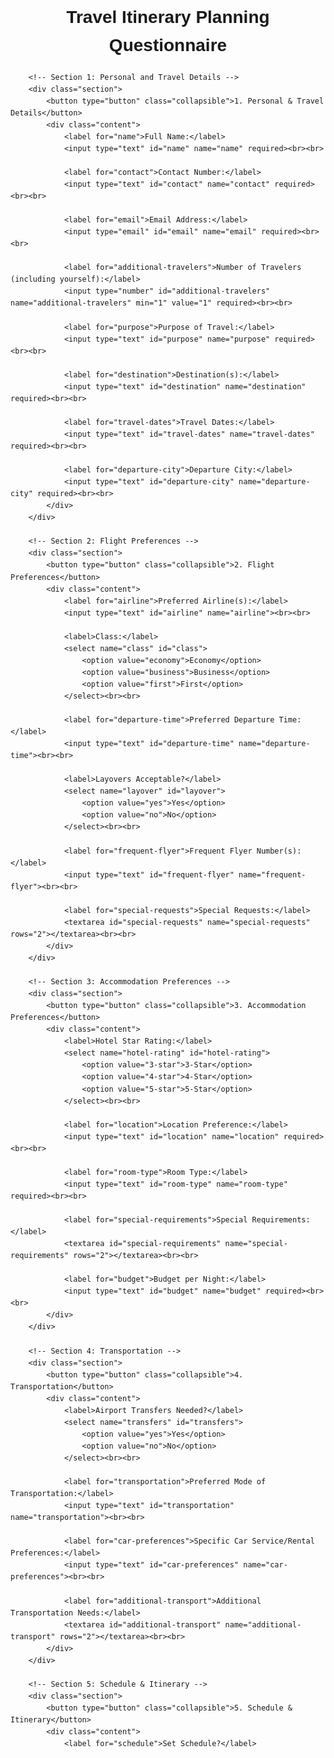 <!DOCTYPE html>
<html lang="en">
<head>
    <meta charset="UTF-8">
    <meta name="viewport" content="width=device-width, initial-scale=1.0">
    <title>Travel Itinerary Planning Questionnaire</title>
    <style>
        body {
            font-family: Arial, sans-serif;
            line-height: 1.6;
        }
        h1 {
            text-align: center;
        }
        .section {
            margin-bottom: 15px;
        }
        .collapsible {
            background-color: #f9f9f9;
            color: #333;
            cursor: pointer;
            padding: 10px;
            width: 100%;
            border: none;
            text-align: left;
            outline: none;
            font-size: 16px;
        }
        .content {
            padding: 0 18px;
            max-height: 0;
            overflow: hidden;
            transition: max-height 0.2s ease-out;
            background-color: white;
            border: 1px solid #ddd;
            border-top: none;
        }
    </style>
    <script>
        document.addEventListener('DOMContentLoaded', function() {
            var collapsibles = document.querySelectorAll('.collapsible');
            collapsibles.forEach(function(collapsible) {
                collapsible.addEventListener('click', function() {
                    this.classList.toggle('active');
                    var content = this.nextElementSibling;
                    if (content.style.maxHeight) {
                        content.style.maxHeight = null;
                    } else {
                        content.style.maxHeight = content.scrollHeight + 'px';
                    }
                });
            });
        });
    </script>
</head>
<body>
    <h1>Travel Itinerary Planning Questionnaire</h1>
    <form>

        <!-- Section 1: Personal and Travel Details -->
        <div class="section">
            <button type="button" class="collapsible">1. Personal & Travel Details</button>
            <div class="content">
                <label for="name">Full Name:</label>
                <input type="text" id="name" name="name" required><br><br>

                <label for="contact">Contact Number:</label>
                <input type="text" id="contact" name="contact" required><br><br>

                <label for="email">Email Address:</label>
                <input type="email" id="email" name="email" required><br><br>

                <label for="additional-travelers">Number of Travelers (including yourself):</label>
                <input type="number" id="additional-travelers" name="additional-travelers" min="1" value="1" required><br><br>

                <label for="purpose">Purpose of Travel:</label>
                <input type="text" id="purpose" name="purpose" required><br><br>

                <label for="destination">Destination(s):</label>
                <input type="text" id="destination" name="destination" required><br><br>

                <label for="travel-dates">Travel Dates:</label>
                <input type="text" id="travel-dates" name="travel-dates" required><br><br>

                <label for="departure-city">Departure City:</label>
                <input type="text" id="departure-city" name="departure-city" required><br><br>
            </div>
        </div>

        <!-- Section 2: Flight Preferences -->
        <div class="section">
            <button type="button" class="collapsible">2. Flight Preferences</button>
            <div class="content">
                <label for="airline">Preferred Airline(s):</label>
                <input type="text" id="airline" name="airline"><br><br>

                <label>Class:</label>
                <select name="class" id="class">
                    <option value="economy">Economy</option>
                    <option value="business">Business</option>
                    <option value="first">First</option>
                </select><br><br>

                <label for="departure-time">Preferred Departure Time:</label>
                <input type="text" id="departure-time" name="departure-time"><br><br>

                <label>Layovers Acceptable?</label>
                <select name="layover" id="layover">
                    <option value="yes">Yes</option>
                    <option value="no">No</option>
                </select><br><br>

                <label for="frequent-flyer">Frequent Flyer Number(s):</label>
                <input type="text" id="frequent-flyer" name="frequent-flyer"><br><br>

                <label for="special-requests">Special Requests:</label>
                <textarea id="special-requests" name="special-requests" rows="2"></textarea><br><br>
            </div>
        </div>

        <!-- Section 3: Accommodation Preferences -->
        <div class="section">
            <button type="button" class="collapsible">3. Accommodation Preferences</button>
            <div class="content">
                <label>Hotel Star Rating:</label>
                <select name="hotel-rating" id="hotel-rating">
                    <option value="3-star">3-Star</option>
                    <option value="4-star">4-Star</option>
                    <option value="5-star">5-Star</option>
                </select><br><br>

                <label for="location">Location Preference:</label>
                <input type="text" id="location" name="location" required><br><br>

                <label for="room-type">Room Type:</label>
                <input type="text" id="room-type" name="room-type" required><br><br>

                <label for="special-requirements">Special Requirements:</label>
                <textarea id="special-requirements" name="special-requirements" rows="2"></textarea><br><br>

                <label for="budget">Budget per Night:</label>
                <input type="text" id="budget" name="budget" required><br><br>
            </div>
        </div>

        <!-- Section 4: Transportation -->
        <div class="section">
            <button type="button" class="collapsible">4. Transportation</button>
            <div class="content">
                <label>Airport Transfers Needed?</label>
                <select name="transfers" id="transfers">
                    <option value="yes">Yes</option>
                    <option value="no">No</option>
                </select><br><br>

                <label for="transportation">Preferred Mode of Transportation:</label>
                <input type="text" id="transportation" name="transportation"><br><br>

                <label for="car-preferences">Specific Car Service/Rental Preferences:</label>
                <input type="text" id="car-preferences" name="car-preferences"><br><br>

                <label for="additional-transport">Additional Transportation Needs:</label>
                <textarea id="additional-transport" name="additional-transport" rows="2"></textarea><br><br>
            </div>
        </div>

        <!-- Section 5: Schedule & Itinerary -->
        <div class="section">
            <button type="button" class="collapsible">5. Schedule & Itinerary</button>
            <div class="content">
                <label for="schedule">Set Schedule?</label>
                
